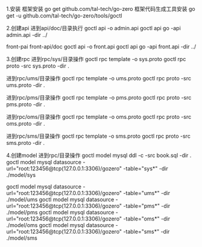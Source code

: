 1.安装
框架安装 go get github.com/tal-tech/go-zero
框架代码生成工具安装 go get -u github.com/tal-tech/go-zero/tools/goctl

2.创建api
进到api/doc/目录执行
goctl api -o admin.api
goctl api go -api admin.api -dir ../

front-pai
front-api/doc
goctl api -o front.api
goctl api go -api front.api -dir ../

3.创建rpc
进到rpc/sys/目录操作
goctl rpc template -o sys.proto
goctl rpc proto -src sys.proto -dir .

进到rpc/ums/目录操作
goctl rpc template -o ums.proto
goctl rpc proto -src ums.proto -dir .

进到rpc/pms/目录操作
goctl rpc template -o pms.proto
goctl rpc proto -src pms.proto -dir .

进到rpc/oms/目录操作
goctl rpc template -o oms.proto
goctl rpc proto -src oms.proto -dir .

进到rpc/sms/目录操作
goctl rpc template -o sms.proto
goctl rpc proto -src sms.proto -dir .

4.创建model
进到rpc/目录操作
goctl model mysql ddl -c -src book.sql -dir .
goctl model mysql datasource -url="root:123456@tcp(127.0.0.1:3306)/gozero" -table="sys*" -dir ./model/sys

goctl model mysql datasource -url="root:123456@tcp(127.0.0.1:3306)/gozero" -table="ums*" -dir ./model/ums
goctl model mysql datasource -url="root:123456@tcp(127.0.0.1:3306)/gozero" -table="pms*" -dir ./model/pms
goctl model mysql datasource -url="root:123456@tcp(127.0.0.1:3306)/gozero" -table="oms*" -dir ./model/oms
goctl model mysql datasource -url="root:123456@tcp(127.0.0.1:3306)/gozero" -table="sms*" -dir ./model/sms
